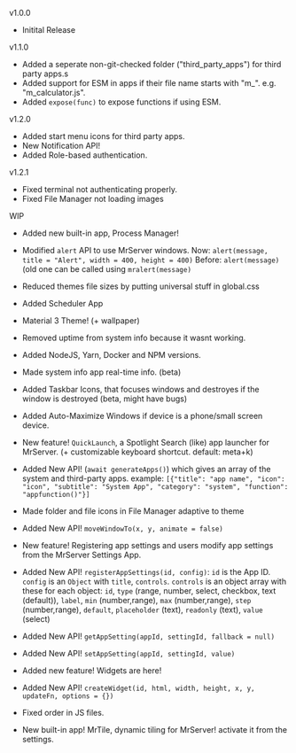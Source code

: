 v1.0.0

- Initital Release

v1.1.0

- Added a seperate non-git-checked folder ("third_party_apps") for third party apps.s
- Added support for ESM in apps if their file name starts with "m\_". e.g. "m_calculator.js".
- Added `expose(func)` to expose functions if using ESM.

v1.2.0

- Added start menu icons for third party apps.
- New Notification API!
- Added Role-based authentication.

v1.2.1

- Fixed terminal not authenticating properly.
- Fixed File Manager not loading images

WIP

- Added new built-in app, Process Manager!
- Modified `alert` API to use MrServer windows.
  Now: `alert(message, title = "Alert", width = 400, height = 400)`
  Before: `alert(message)` (old one can be called using `mralert(message)`
- Reduced themes file sizes by putting universal stuff in global.css
- Added Scheduler App
- Material 3 Theme! (+ wallpaper)
- Removed uptime from system info because it wasnt working.
- Added NodeJS, Yarn, Docker and NPM versions.
- Made system info app real-time info. (beta)
- Added Taskbar Icons, that focuses windows and destroyes if the window is destroyed (beta, might have bugs)
- Added Auto-Maximize Windows if device is a phone/small screen device.
- New feature! `QuickLaunch`, a Spotlight Search (like) app launcher for MrServer. (+ customizable keyboard shortcut. default: meta+k)
- Added New API! (`await generateApps()`) which gives an array of the system and third-party apps. example: `[{"title": "app name", "icon": "icon", "subtitle": "System App", "category": "system", "function": "appfunction()"}]`
- Made folder and file icons in File Manager adaptive to theme
- Added New API! `moveWindowTo(x, y, animate = false)`
- New feature! Registering app settings and users modify app settings from the MrServer Settings App.
- Added New API! `registerAppSettings(id, config)`:
  `id` is the App ID.
  `config` is an `Object` with `title`, `controls`.
  `controls` is an object array with these for each object:
  `id`, `type` (range, number, select, checkbox, text (default)), `label`, `min` (number,range), `max` (number,range), `step` (number,range), `default`, `placeholder` (text), `readonly` (text), `value` (select)

- Added New API! `getAppSetting(appId, settingId, fallback = null)`
- Added New API! `setAppSetting(appId, settingId, value)`
- Added new feature! Widgets are here!
- Added New API! `createWidget(id, html, width, height, x, y, updateFn, options = {})`
- Fixed order in JS files.
- New built-in app! MrTile, dynamic tiling for MrServer! activate it from the settings.
